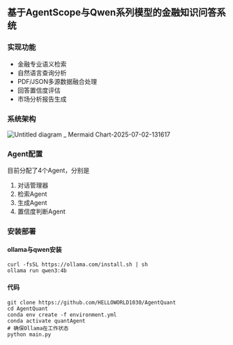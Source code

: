 ## 基于AgentScope与Qwen系列模型的金融知识问答系统
### 实现功能
- 金融专业语义检索
- 自然语言查询分析
- PDF/JSON多源数据融合处理
- 回答置信度评估
- 市场分析报告生成
### 系统架构
![Untitled diagram _ Mermaid Chart-2025-07-02-131617](https://github.com/user-attachments/assets/293fe31c-941a-4036-9d77-3d5de3fcc03b)
### Agent配置
目前分配了4个Agent，分别是
1. 对话管理器
2. 检索Agent
3. 生成Agent
4. 置信度判断Agent

### 安装部署
#### ollama与qwen安装
```shell
curl -fsSL https://ollama.com/install.sh | sh
ollama run qwen3:4b
```
#### 代码
```shell
git clone https://github.com/HELLOWORLD1030/AgentQuant
cd AgentQuant
conda env create -f environment.yml
conda activate quantAgent
# 确保Ollama在工作状态
python main.py
```
